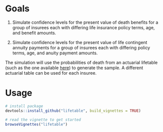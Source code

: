 # Goals

1. Simulate confidence levels for the present value of death benefits for a group of insurees each with differing life insurance policy terms, age, and benefit amounts.

2. Simulate confidence levels for the present value of life contingent annuity payments for a group of insurees each with differing policy terms, age, and anuity payment amounts.   

The simulation will use the probabilities of death from an actuarial lifetable (such as the one available [here](http://www.ssa.gov/oact/STATS/table4c6.html)) to generate the sample.  A different actuarial table can be used for each insuree.

# Usage

```R
# install package
devtools::install_github("lifetable", build_vignettes = TRUE)

# read the vignette to get started
browseVignettes("lifetable")
```
